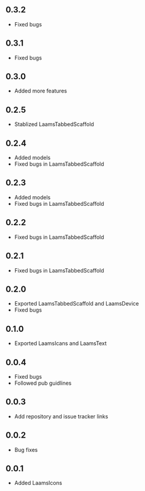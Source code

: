 ## 0.3.2
- Fixed bugs
## 0.3.1
- Fixed bugs
## 0.3.0
- Added more features
## 0.2.5
- Stablized LaamsTabbedScaffold
## 0.2.4
- Added models
- Fixed bugs in LaamsTabbedScaffold
## 0.2.3
- Added models
- Fixed bugs in LaamsTabbedScaffold
## 0.2.2
- Fixed bugs in LaamsTabbedScaffold
## 0.2.1
- Fixed bugs in LaamsTabbedScaffold
## 0.2.0
- Exported LaamsTabbedScaffold and LaamsDevice
- Fixed bugs
## 0.1.0
- Exported LaamsIcans and LaamsText
## 0.0.4
- Fixed bugs
- Followed pub guidlines
## 0.0.3
- Add repository and issue tracker links
## 0.0.2
- Bug fixes
## 0.0.1
- Added LaamsIcons